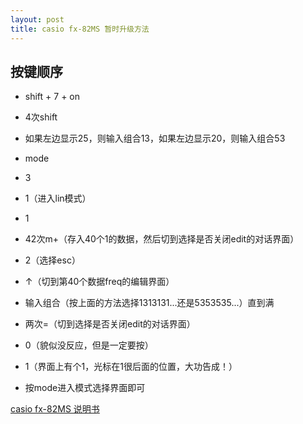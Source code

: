 ```yaml
---
layout: post
title: casio fx-82MS 暂时升级方法
---
```


## 按键顺序

- shift + 7 + on

- 4次shift

- 如果左边显示25，则输入组合13，如果左边显示20，则输入组合53

- mode

- 3

- 1（进入lin模式）

- 1

- 42次m+（存入40个1的数据，然后切到选择是否关闭edit的对话界面）

- 2（选择esc）

- ↑（切到第40个数据freq的编辑界面）

- 输入组合（按上面的方法选择1313131...还是5353535...）直到满

- 两次=（切到选择是否关闭edit的对话界面）

- 0（貌似没反应，但是一定要按）

- 1（界面上有个1，光标在1很后面的位置，大功告成！）

- 按mode进入模式选择界面即可

[casio fx-82MS 说明书][1]

  [1]: http://file.casio.com.cn/resource/files/support/cal/support/Manual/fx-991ES.pdf
